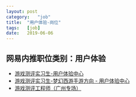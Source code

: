 ```yaml
---
layout:	post
category:	"job"
title:	"用户体验-岗位"
tags:	[job]
date:	2019-06-06
---
```

## 网易内推职位类别：用户体验
- [游戏测评实习生-用户体验中心](http://mobile.bole.netease.com/bole/boleDetail?id=14089&employeeId=346f03c3cda5f04c&key=all)
- [游戏测评实习生-梦幻西游手游方向 - 用户体验中心](http://mobile.bole.netease.com/bole/boleDetail?id=16099&employeeId=346f03c3cda5f04c&key=all)
- [游戏测评工程师（广州专场）](http://mobile.bole.netease.com/bole/boleDetail?id=15657&employeeId=346f03c3cda5f04c&key=all)

